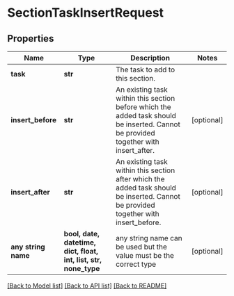 # SectionTaskInsertRequest


## Properties
Name | Type | Description | Notes
------------ | ------------- | ------------- | -------------
**task** | **str** | The task to add to this section. | 
**insert_before** | **str** | An existing task within this section before which the added task should be inserted. Cannot be provided together with insert_after. | [optional] 
**insert_after** | **str** | An existing task within this section after which the added task should be inserted. Cannot be provided together with insert_before. | [optional] 
**any string name** | **bool, date, datetime, dict, float, int, list, str, none_type** | any string name can be used but the value must be the correct type | [optional]

[[Back to Model list]](../README.md#documentation-for-models) [[Back to API list]](../README.md#documentation-for-api-endpoints) [[Back to README]](../README.md)


